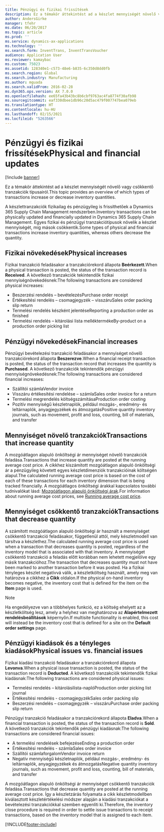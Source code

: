 ```yaml
---
title: Pénzügyi és fizikai frissítések
description: Ez a témakör áttekintést ad a készlet mennyiségét növelő vagy csökkentő tranzakciók típusairól.
author: AndersGirke
manager: tfehr
ms.date: 06/20/2017
ms.topic: article
ms.prod: ''
ms.service: dynamics-ax-applications
ms.technology: ''
ms.search.form: InventTrans, InventTransVoucher
audience: Application User
ms.reviewer: kamaybac
ms.custom: 75023
ms.assetid: 128340e1-c573-48e6-b835-6c350d8dd0fb
ms.search.region: Global
ms.search.industry: Manufacturing
ms.author: mguada
ms.search.validFrom: 2016-02-28
ms.dyn365.ops.version: AX 7.0.0
ms.openlocfilehash: ee65fa43b43bc8b6cbf9763ac4fa8774f30afb98
ms.sourcegitcommit: eaf330dbee1db96c20d5ac479f007747bea079eb
ms.translationtype: HT
ms.contentlocale: hu-HU
ms.lasthandoff: 02/15/2021
ms.locfileid: "5263566"
---
```

# <a name="physical-and-financial-updates"></a><span data-ttu-id="1008c-103">Pénzügyi és fizikai frissítések</span><span class="sxs-lookup"><span data-stu-id="1008c-103">Physical and financial updates</span></span>

[!include [banner](../includes/banner.md)]

<span data-ttu-id="1008c-104">Ez a témakör áttekintést ad a készlet mennyiségét növelő vagy csökkentő tranzakciók típusairól.</span><span class="sxs-lookup"><span data-stu-id="1008c-104">This topic provides an overview of which types of transactions increase or decrease inventory quantities.</span></span> 

<span data-ttu-id="1008c-105">A készlettranzakciók fizikailag és pénzügyileg is frissíthetőek a Dynamics 365 Supply Chain Management rendszerben.</span><span class="sxs-lookup"><span data-stu-id="1008c-105">Inventory transactions can be physically updated and financially updated in Dynamics 365 Supply Chain Management.</span></span> <span data-ttu-id="1008c-106">Egyes fizikai és pénzügyi tranzakciótípusok növelik a készlet mennyiségét, míg mások csökkentik.</span><span class="sxs-lookup"><span data-stu-id="1008c-106">Some types of physical and financial transactions increase inventory quantities, whereas others decrease the quantity.</span></span>

## <a name="physical-increases"></a><span data-ttu-id="1008c-107">Fizikai növekedések</span><span class="sxs-lookup"><span data-stu-id="1008c-107">Physical increases</span></span>
<span data-ttu-id="1008c-108">Fizikai tranzakció feladásakor a tranzakciórekord állapota **Beérkezett**.</span><span class="sxs-lookup"><span data-stu-id="1008c-108">When a physical transaction is posted, the status of the transaction record is **Received**.</span></span> <span data-ttu-id="1008c-109">A következő tranzakciók tekintendők fizikai mennyiségnövekedésnek:</span><span class="sxs-lookup"><span data-stu-id="1008c-109">The following transactions are considered physical increases:</span></span>

-   <span data-ttu-id="1008c-110">Beszerzési rendelés – bevételezés</span><span class="sxs-lookup"><span data-stu-id="1008c-110">Purchase order receipt</span></span>
-   <span data-ttu-id="1008c-111">Értékesítési rendelés – csomagjegyzék – visszáru</span><span class="sxs-lookup"><span data-stu-id="1008c-111">Sales order packing slip return</span></span>
-   <span data-ttu-id="1008c-112">Termelési rendelés készként jelentése</span><span class="sxs-lookup"><span data-stu-id="1008c-112">Reporting a production order as finished</span></span>
-   <span data-ttu-id="1008c-113">Termelési rendelés – kitárolási lista mellékterméke</span><span class="sxs-lookup"><span data-stu-id="1008c-113">By-product on a production order picking list</span></span>

## <a name="financial-increases"></a><span data-ttu-id="1008c-114">Pénzügyi növekedések</span><span class="sxs-lookup"><span data-stu-id="1008c-114">Financial increases</span></span>
<span data-ttu-id="1008c-115">Pénzügyi bevételezési tranzakció feladásakor a mennyiséget növelő tranzakciórekord állapota **Beszerezve**.</span><span class="sxs-lookup"><span data-stu-id="1008c-115">When a financial receipt transaction is posted, the status of the transaction record that increases the quantity is **Purchased**.</span></span> <span data-ttu-id="1008c-116">A következő tranzakciók tekintendők pénzügyi mennyiségnövekedésnek:</span><span class="sxs-lookup"><span data-stu-id="1008c-116">The following transactions are considered financial increases:</span></span>

-   <span data-ttu-id="1008c-117">Szállítói számla</span><span class="sxs-lookup"><span data-stu-id="1008c-117">Vendor invoice</span></span>
-   <span data-ttu-id="1008c-118">Visszáru értékesítési rendelése – számla</span><span class="sxs-lookup"><span data-stu-id="1008c-118">Sales order invoice for a return</span></span>
-   <span data-ttu-id="1008c-119">Termelési megrendelés költségszámítása</span><span class="sxs-lookup"><span data-stu-id="1008c-119">Production order costing</span></span>
-   <span data-ttu-id="1008c-120">Pozitív mennyiségű készletnaplók, például mozgás-, eredmény- és leltárnaplók, anyagjegyzékek és átmozgatás</span><span class="sxs-lookup"><span data-stu-id="1008c-120">Positive quantity inventory journals, such as movement, profit and loss, counting, bill of materials, and transfer</span></span>

## <a name="transactions-that-increase-quantity"></a><span data-ttu-id="1008c-121">Mennyiséget növelő tranzakciók</span><span class="sxs-lookup"><span data-stu-id="1008c-121">Transactions that increase quantity</span></span>
<span data-ttu-id="1008c-122">A mozgóátlagon alapuló önköltségi ár mennyiséget növelő tranzakciók feladása.</span><span class="sxs-lookup"><span data-stu-id="1008c-122">Transactions that increase quantity are posted at the running average cost price.</span></span> <span data-ttu-id="1008c-123">A cikkhez kiszámított mozgóátlagon alapuló önköltségi ár a pénzügyileg követett egyes készletdimenziók tranzakcióinak költségén alapul.</span><span class="sxs-lookup"><span data-stu-id="1008c-123">The calculated running average cost price is based on the cost of each of these transactions for each inventory dimension that is being tracked financially.</span></span> <span data-ttu-id="1008c-124">A mozgóátlagos önköltségi árakkal kapcsolatos további tudnivalókat lásd: [Mozgóátlagon alapuló önköltségi árak](running-average-cost-price.md).</span><span class="sxs-lookup"><span data-stu-id="1008c-124">For information about running average cost prices, see [Running average cost price](running-average-cost-price.md).</span></span>

## <a name="transactions-that-decrease-quantity"></a><span data-ttu-id="1008c-125">Mennyiséget csökkentő tranzakciók</span><span class="sxs-lookup"><span data-stu-id="1008c-125">Transactions that decrease quantity</span></span>
<span data-ttu-id="1008c-126">A számított mozgóátlagon alapuló önköltségi ár használt a mennyiséget csökkentő tranzakció feladásakor, függetlenül attól, mely készletmodell van társítva a készlethez.</span><span class="sxs-lookup"><span data-stu-id="1008c-126">The calculated running average cost price is used  when a transaction that decreases quantity is posted, regardless of the inventory model that is associated with that inventory.</span></span> <span data-ttu-id="1008c-127">A mennyiséget csökkentő tranzakció a feladás előtt korábban nem lehetett megjelölve egy másik tranzakcióhoz.</span><span class="sxs-lookup"><span data-stu-id="1008c-127">The transaction that decreases quantity must not have been marked to another transaction before it was posted.</span></span> <span data-ttu-id="1008c-128">Ha a fizikai tényleges készlet negatívvá válik, a készletköltség használt, amely meg van határozva a cikkhez a **Cikk** oldalon.</span><span class="sxs-lookup"><span data-stu-id="1008c-128">If the physical on-hand inventory becomes negative, the inventory cost that is defined for the item on the **Item** page is used.</span></span> 

> [!NOTE]
> <span data-ttu-id="1008c-129">Ha engedélyezve van a többhelyes funkció, ez a költség ehelyett az a készletköltség lesz, amely a helyhez van meghatározva az **Alapértelmezett rendelésbeállítások** képernyőn.</span><span class="sxs-lookup"><span data-stu-id="1008c-129">If multisite functionality is enabled, this cost will instead be the inventory cost that is defined for a site on the **Default order settings** page.</span></span>

## <a name="physical-issues-vs-financial-issues"></a><span data-ttu-id="1008c-130">Pénzügyi kiadások és a tényleges kiadások</span><span class="sxs-lookup"><span data-stu-id="1008c-130">Physical issues vs. financial issues</span></span>
<span data-ttu-id="1008c-131">Fizikai kiadási tranzakció feladásakor a tranzakciórekord állapota **Levonva**.</span><span class="sxs-lookup"><span data-stu-id="1008c-131">When a physical issue transaction is posted, the status of the transaction record is **Deducted**.</span></span> <span data-ttu-id="1008c-132">A következő tranzakciók tekintendők fizikai kiadásnak:</span><span class="sxs-lookup"><span data-stu-id="1008c-132">The following transactions are considered physical issues:</span></span>

-   <span data-ttu-id="1008c-133">Termelési rendelés – kitárolásilista-napló</span><span class="sxs-lookup"><span data-stu-id="1008c-133">Production order picking list journal</span></span>
-   <span data-ttu-id="1008c-134">Értékesítési rendelés - csomagjegyzék</span><span class="sxs-lookup"><span data-stu-id="1008c-134">Sales order packing slip</span></span>
-   <span data-ttu-id="1008c-135">Beszerzési rendelés – csomagjegyzék – visszáru</span><span class="sxs-lookup"><span data-stu-id="1008c-135">Purchase order packing slip return</span></span>

<span data-ttu-id="1008c-136">Pénzügyi tranzakció feladásakor a tranzakciórekord állapota **Eladva**.</span><span class="sxs-lookup"><span data-stu-id="1008c-136">When a financial transaction is posted, the status of the transaction record is **Sold**.</span></span> <span data-ttu-id="1008c-137">A következő tranzakciók tekintendők pénzügyi kiadásnak:</span><span class="sxs-lookup"><span data-stu-id="1008c-137">The following transactions are considered financial issues:</span></span>

-   <span data-ttu-id="1008c-138">A termelési rendelések befejezése</span><span class="sxs-lookup"><span data-stu-id="1008c-138">Ending a production order</span></span>
-   <span data-ttu-id="1008c-139">Értékesítési rendelés - számla</span><span class="sxs-lookup"><span data-stu-id="1008c-139">Sales order invoice</span></span>
-   <span data-ttu-id="1008c-140">Szállítói számlaforgalom</span><span class="sxs-lookup"><span data-stu-id="1008c-140">Vendor invoice return</span></span>
-   <span data-ttu-id="1008c-141">Negatív mennyiségű készletnaplók, például mozgás-, eredmény- és leltárnaplók, anyagjegyzékek és átmozgatás</span><span class="sxs-lookup"><span data-stu-id="1008c-141">Negative quantity inventory journals, such as movement, profit and loss, counting, bill of materials, and transfer</span></span>

<span data-ttu-id="1008c-142">A mozgóátlagon alapuló önköltségi ár mennyiséget csökkentő tranzakciók feladása.</span><span class="sxs-lookup"><span data-stu-id="1008c-142">Transactions that decrease quantity are posted at the running average cost price.</span></span> <span data-ttu-id="1008c-143">Így a készletzárás folyamata a cikk készletmodellben kiválasztott készletértékelési módszer alapján a kiadási tranzakciókat a bevételezési tranzakciókkal szemben egyenlíti ki.</span><span class="sxs-lookup"><span data-stu-id="1008c-143">Therefore, the inventory close procedure is required in order to settle issue transactions to receipt transactions, based on the inventory model that is assigned to each item.</span></span>


[!INCLUDE[footer-include](../../includes/footer-banner.md)]